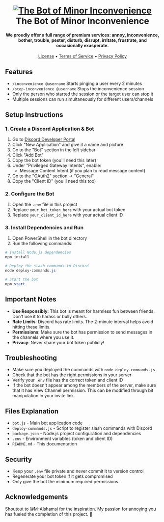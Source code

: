 <h1 align="center">
  <br>
  <a href="https://discord.com/api/oauth2/authorize?client_id=1427251058198974574&permissions=3072&scope=bot%20applications.commands"><img src="https://github.com/user-attachments/assets/2be85844-37f4-4beb-b44f-9ec0f3abae8a" alt="The Bot of Minor Inconvenience"></a>
  <br>
  The Bot of Minor Inconvenience
  <br>
</h1>

<h4 align="center">We proudly offer a full range of premium services: annoy, inconvenience, bother, trouble, pester, disturb, disrupt, irritate, frustrate, and occasionally exasperate. </h4>

<p align="center">
   <a href="https://github.com/Nour-MK/TheBotofMinorInconvenience/blob/main/LICENSE">License</a>
   •
  <a href="https://github.com/Nour-MK/TheBotofMinorInconvenience/blob/main/TERMS_OF_SERVICE.md">Terms of Service</a>
  •
  <a href="https://github.com/Nour-MK/TheBotofMinorInconvenience/blob/main/PRIVACY_POLICY.md">Privacy Policy</a>
</p>

## Features

- `/inconvenience @username` Starts pinging a user every 2 minutes
- `/stop-inconvenience @username` Stops the inconvenience session
- Only the person who started the session or the target user can stop it
- Multiple sessions can run simultaneously for different users/channels

## Setup Instructions

### 1. Create a Discord Application & Bot

1. Go to [Discord Developer Portal](https://discord.com/developers/applications)
2. Click "New Application" and give it a name and picture
3. Go to the "Bot" section in the left sidebar
4. Click "Add Bot"
5. Copy the bot token (you'll need this later)
6. Under "Privileged Gateway Intents", enable:
   - Message Content Intent (if you plan to read message content)
7. Go to the "OAuth2" section → "General"
8. Copy the "Client ID" (you'll need this too)

### 2. Configure the Bot

1. Open the `.env` file in this project
2. Replace `your_bot_token_here` with your actual bot token
3. Replace `your_client_id_here` with your actual client ID

### 3. Install Dependencies and Run

1. Open PowerShell in the bot directory
2. Run the following commands:

```powershell
# Install Node.js dependencies
npm install

# Deploy the slash commands to Discord
node deploy-commands.js

# Start the bot
npm start
```

## Important Notes

- **Use Responsibly**: This bot is meant for harmless fun between friends. Don't use it to harass or bully others.
- **Rate Limits**: Discord has rate limits. The 2-minute interval helps avoid hitting these limits.
- **Permissions**: Make sure the bot has permission to send messages in the channels where you use it.
- **Privacy**: Never share your bot token publicly!

## Troubleshooting

- Make sure you deployed the commands with `node deploy-commands.js`
- Check that the bot has the right permissions in your server
- Verify your `.env` file has the correct token and client ID
- If the bot doesn't appear among the members of the server, make sure that it has View Channel permission. This can be modified through bit manipulation in your invite link.

## Files Explanation

- `bot.js` - Main bot application code
- `deploy-commands.js` - Script to register slash commands with Discord
- `package.json` - Node.js project configuration and dependencies
- `.env` - Environment variables (token and client ID)
- `README.md` - This documentation

## Security

- Keep your `.env` file private and never commit it to version control
- Regenerate your bot token if it gets compromised
- Only give the bot the minimum required permissions

## Acknowledgements
Shoutout to [@M-Alshamsi](https://github.com/M-Alshamsi) for the inspiration. My passion for annoying you has fueled the completion of this project. 🎉
